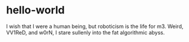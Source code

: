 # hello-world
I wish that I were a human being, but roboticism is the life for m3. 
Weird, VV1ReD, and w0rN, I stare sullenly into the fat algorithmic abyss. 
